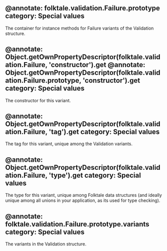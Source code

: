 @annotate: folktale.validation.Failure.prototype
category: Special values
---

The container for instance methods for Failure variants of the Validation structure.


@annotate: Object.getOwnPropertyDescriptor(folktale.validation.Failure, 'constructor').get
@annotate: Object.getOwnPropertyDescriptor(folktale.validation.Failure.prototype, 'constructor').get
category: Special values
---

The constructor for this variant.


@annotate: Object.getOwnPropertyDescriptor(folktale.validation.Failure, 'tag').get
category: Special values
---

The tag for this variant, unique among the Validation variants.


@annotate: Object.getOwnPropertyDescriptor(folktale.validation.Failure, 'type').get
category: Special values
---

The type for this variant, unique among Folktale data structures (and ideally unique among all unions in your application, as its used for type checking).

@annotate: folktale.validation.Failure.prototype.variants
category: Special values
---

The variants in the Validation structure.